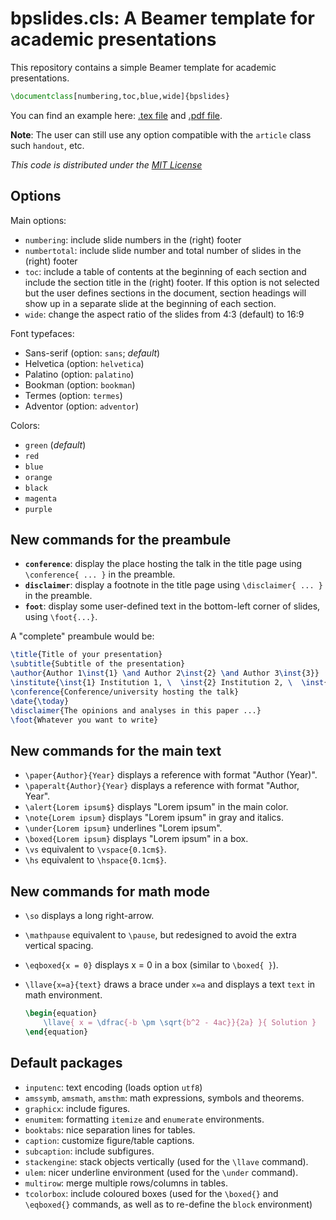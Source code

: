 
# bpslides.cls: A Beamer template for academic presentations

This repository contains a simple Beamer template for academic presentations.

```LaTex
\documentclass[numbering,toc,blue,wide]{bpslides}
```

You can find an example here: [.tex file](example/example.tex) and [.pdf file](example/example.pdf).

**Note**: The user can still use any option compatible with the ```article``` class such ```handout```, etc.

_This code is distributed under the [MIT License](LICENSE)_

## Options

Main options:

- ```numbering```: include slide numbers in the (right) footer
- ```numbertotal```: include slide number and total number of slides in the (right) footer
- ```toc```: include a table of contents at the beginning of each section and include the section title in the (right) footer. If this option is not selected but the user defines sections in the document, section headings will show up in a separate slide at the beginning of each section.
- ```wide```: change the aspect ratio of the slides from 4:3 (default) to 16:9

Font typefaces:
- Sans-serif (option: ```sans```; _default_)
- Helvetica (option: ```helvetica```)
- Palatino (option: ```palatino```)
- Bookman (option: ```bookman```)
- Termes (option: ```termes```)
- Adventor (option: ```adventor```)

Colors:
- ```green``` (_default_)
- ```red```
- ```blue```
- ```orange```
- ```black```
- ```magenta```
- ```purple```

## New commands for the preambule

- **```conference```**: display the place hosting the talk in the title page using ```\conference{ ... }``` in the preamble.
- **```disclaimer```**: display a footnote in the title page using ```\disclaimer{ ... }``` in the preamble.
- **```foot```**: display some user-defined text in the bottom-left corner of slides, using ```\foot{...}```.


A "complete" preambule would be:

```Latex
\title{Title of your presentation}
\subtitle{Subtitle of the presentation}
\author{Author 1\inst{1} \and Author 2\inst{2} \and Author 3\inst{3}}
\institute{\inst{1} Institution 1, \  \inst{2} Institution 2, \  \inst{3} Institution 3}
\conference{Conference/university hosting the talk}
\date{\today}
\disclaimer{The opinions and analyses in this paper ...}
\foot{Whatever you want to write}
```

## New commands for the main text

- ```\paper{Author}{Year}``` displays a reference with format "Author (Year)".
- ```\paperalt{Author}{Year}``` displays a reference with format "Author, Year".
- ```\alert{Lorem ipsum$}``` displays "Lorem ipsum" in the main color.
- ```\note{Lorem ipsum}``` displays "Lorem ipsum" in gray and italics.
- ```\under{Lorem ipsum}``` underlines "Lorem ipsum".
- ```\boxed{Lorem ipsum}``` displays "Lorem ipsum" in a box.
- ```\vs``` equivalent to ```\vspace{0.1cm$}```.
- ```\hs``` equivalent to ```\hspace{0.1cm$}```.

## New commands for math mode


- ```\so``` displays a long right-arrow.
- ```\mathpause``` equivalent to ```\pause```, but redesigned to avoid the extra vertical spacing.
- ```\eqboxed{x = 0}``` displays x = 0 in a box (similar to ```\boxed{ }```).
- ```\llave{x=a}{text}``` draws a brace under ```x=a``` and displays a text ```text``` in math environment.

    ```latex
    \begin{equation}
        \llave{ x = \dfrac{-b \pm \sqrt{b^2 - 4ac}}{2a} }{ Solution }
    \end{equation}
    ```

## Default packages

- ```inputenc```: text encoding (loads option ``utf8``)
- ```amssymb```, ```amsmath```, ```amsthm```: math expressions, symbols and theorems.
- ```graphicx```: include figures.
- ```enumitem```: formatting ```itemize``` and ```enumerate``` environments.
- ```booktabs```: nice separation lines for tables.
- ```caption```: customize figure/table captions.
- ```subcaption```: include subfigures.
- ```stackengine```:  stack objects vertically (used for the ```\llave``` command).
- ```ulem```: nicer underline environment (used for the ```\under``` command).
- ```multirow```: merge multiple rows/columns in tables.
- ```tcolorbox```: include coloured boxes  (used for the ```\boxed{}``` and ```\eqboxed{}``` commands, as well as to re-define the ```block``` environment)